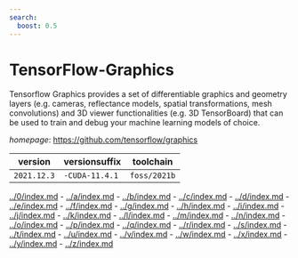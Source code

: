 ```yaml
---
search:
  boost: 0.5
---
```

# TensorFlow-Graphics

Tensorflow Graphics provides a set of differentiable graphics and geometry layers (e.g. cameras, reflectance models, spatial transformations, mesh convolutions) and 3D viewer functionalities (e.g. 3D TensorBoard) that can be used to train and debug your machine learning models of choice.

*homepage*: <https://github.com/tensorflow/graphics>

version | versionsuffix | toolchain
--------|---------------|----------
``2021.12.3`` | ``-CUDA-11.4.1`` | ``foss/2021b``

[../0/index.md](0) - [../a/index.md](a) - [../b/index.md](b) - [../c/index.md](c) - [../d/index.md](d) - [../e/index.md](e) - [../f/index.md](f) - [../g/index.md](g) - [../h/index.md](h) - [../i/index.md](i) - [../j/index.md](j) - [../k/index.md](k) - [../l/index.md](l) - [../m/index.md](m) - [../n/index.md](n) - [../o/index.md](o) - [../p/index.md](p) - [../q/index.md](q) - [../r/index.md](r) - [../s/index.md](s) - [../t/index.md](t) - [../u/index.md](u) - [../v/index.md](v) - [../w/index.md](w) - [../x/index.md](x) - [../y/index.md](y) - [../z/index.md](z)

